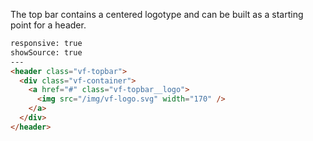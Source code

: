 The top bar contains a centered logotype and can be built as a starting point for a header.

```html
responsive: true
showSource: true
---
<header class="vf-topbar">
  <div class="vf-container">
    <a href="#" class="vf-topbar__logo">
      <img src="/img/vf-logo.svg" width="170" />
    </a>
  </div>
</header>
```
